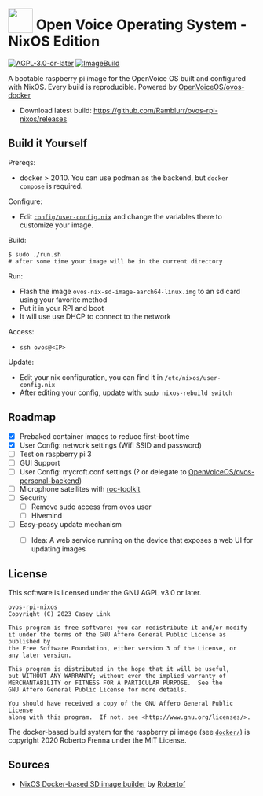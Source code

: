 # <img src='https://camo.githubusercontent.com/48b782bbddb51b97cf2971fda5817080075f7799/68747470733a2f2f7261772e6769746861636b2e636f6d2f466f7274417765736f6d652f466f6e742d417765736f6d652f6d61737465722f737667732f736f6c69642f636f67732e737667' width='50' height='50' style='vertical-align:bottom'/> Open Voice Operating System - NixOS Edition

[![AGPL-3.0-or-later](https://img.shields.io/badge/license-AGPL--v3--or--later-blue)](./LICENSE) [![ImageBuild](https://github.com/Ramblurr/ovos-rpi-nixos/actions/workflows/ImageBuild.yaml/badge.svg)](https://github.com/Ramblurr/ovos-rpi-nixos/actions)

A bootable raspberry pi image for the OpenVoice OS built and configured with NixOS. Every build is reproducible. Powered by [OpenVoiceOS/ovos-docker](https://github.com/OpenVoiceOS/ovos-docker)

* Download latest build: https://github.com/Ramblurr/ovos-rpi-nixos/releases


## Build it Yourself

Prereqs:

* docker > 20.10. You can use podman as the backend, but `docker compose` is required.

Configure:

* Edit [`config/user-config.nix`](./config/user-config.nix) and change the variables there to customize your image.

Build:

```console
$ sudo ./run.sh
# after some time your image will be in the current directory
```

Run:

* Flash the image `ovos-nix-sd-image-aarch64-linux.img` to an sd card using your favorite method
* Put it in your RPI and boot
* It will use use DHCP to connect to the network

Access:

* `ssh ovos@<IP>`

Update:
* Edit your nix configuration, you can find it in `/etc/nixos/user-config.nix`
* After editing your config, update with: `sudo nixos-rebuild switch`


## Roadmap

- [x] Prebaked container images to reduce first-boot time
- [x] User Config: network settings (Wifi SSID and password)
- [ ] Test on raspberry pi 3
- [ ] GUI Support
- [ ] User Config: mycroft.conf settings (? or delegate to [OpenVoiceOS/ovos-personal-backend](https://github.com/OpenVoiceOS/ovos-personal-backend))
- [ ] Microphone satellites with [roc-toolkit](https://github.com/roc-streaming/roc-toolkit)
- [ ] Security
  - [ ] Remove sudo access from ovos user
  - [ ] Hivemind
- [ ] Easy-peasy update mechanism
  - [ ] Idea: A web service running on the device that exposes a web UI for updating images


## License

This software is licensed under the GNU AGPL v3.0 or later.

```
ovos-rpi-nixos
Copyright (C) 2023 Casey Link

This program is free software: you can redistribute it and/or modify
it under the terms of the GNU Affero General Public License as published by
the Free Software Foundation, either version 3 of the License, or
any later version.

This program is distributed in the hope that it will be useful,
but WITHOUT ANY WARRANTY; without even the implied warranty of
MERCHANTABILITY or FITNESS FOR A PARTICULAR PURPOSE.  See the
GNU Affero General Public License for more details.

You should have received a copy of the GNU Affero General Public License
along with this program.  If not, see <http://www.gnu.org/licenses/>.
```

The docker-based build system for the raspberry pi image  (see
[`docker/`](./docker)) is copyright 2020 Roberto Frenna under the MIT License.

## Sources

*  [NixOS Docker-based SD image builder](https://github.com/Robertof/nixos-docker-sd-image-builder/tree/master) by [Robertof](https://github.com/Robertof)
